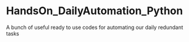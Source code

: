 # HandsOn_DailyAutomation_Python
 A bunch of useful ready to use codes for automating our daily redundant tasks
